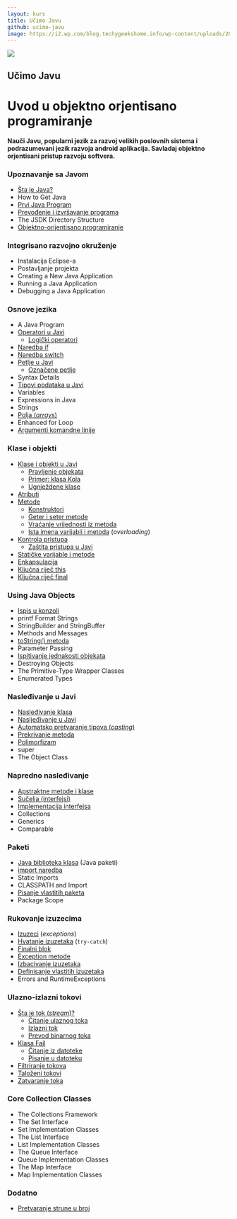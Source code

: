 ```yaml
---
layout: kurs
title: Učimo Javu
github: ucimo-javu
image: https://i2.wp.com/blog.techygeekshome.info/wp-content/uploads/2017/03/java-logo.png?resize=720%2C340&ssl=1
---
```


![]({{page.image}})

## Učimo Javu
# Uvod u objektno orjentisano programiranje

**Nauči Javu, popularni jezik za razvoj velikih poslovnih sistema i podrazumevani jezik razvoja android aplikacija. Savladaj objektno orjentisani pristup razvoju softvera.**

### Upoznavanje sa Javom

- [Šta je Java?](/sta-je-java)
- How to Get Java
- [Prvi Java Program](/zdravo-java)
- [Prevođenje i izvršavanje programa](/java-prevodjenje-i-pokretanje-programa)
- The JSDK Directory Structure
- [Objektno-orijentisano programiranje](/objektno-orijentisano-programiranje)

### Integrisano razvojno okruženje

- Instalacija Eclipse-a
- Postavljanje projekta
- Creating a New Java Application
- Running a Java Application
- Debugging a Java Application

### Osnove jezika

- A Java Program
- [Operatori u Javi](/java-operatori)
  - [Logički operatori](/java-logicki-operatori)
- [Naredba if](/java-naredba-if)
- [Naredba switch](/java-switch)
- [Petlje u Javi](/java-petlje)
  - [Označene petlje](/java-oznacene-petlje)
- Syntax Details
- [Tipovi podataka u Javi](/java-tipovi-podataka)
- Variables
- Expressions in Java
- Strings
- [Polja (*arrays*)](/java-polja)
- Enhanced for Loop
- [Argumenti komandne linije](/java-argumenti-komandne-linije)

### Klase i objekti

- [Klase i objekti u Javi](/java-klase-i-objekti)
  - [Pravljenje objekata](/java-objekti)
  - [Primer: klasa Kola](/primer-klasa-kola)
  - [Ugnježdene klase](/ugnjezdene-klase)
- [Atributi](/java-atributi)
- [Metode](/java-metode)
  - [Konstruktori](/java-konstruktori)
  - [Geter i seter metode](/java-geteri-i-seteri)
  - [Vraćanje vrijednosti iz metoda](/java-vracanje-vrednosti)
  - [Ista imena varijabli i metoda](/ista-imena-varijabli-i-metoda) (*overloading*)
- [Kontrola pristupa](/kontrola-pristupa)
  - [Zaštita pristupa u Javi](/java-zastita-pristupa)
- [Statičke varijable i metode](/java-static)
- [Enkapsulacija](/enkapsulacija)
- [Ključna riječ this](/java-this)
- [Ključna riječ final](/java-final)

### Using Java Objects

- [Ispis u konzoli](/java-ispis-u-konzoli)
- printf Format Strings
- StringBuilder and StringBuffer
- Methods and Messages
- [toString() metoda](/java-to-string-metoda)
- Parameter Passing
- [Ispitivanje jednakosti objekata](/java-jednakost-objekata)
- Destroying Objects
- The Primitive-Type Wrapper Classes
- Enumerated Types

### Nasleđivanje u Javi

- [Nasleđivanje klasa](/nasledjivanje-klasa)
- [Nasljeđivanje u Javi](/java-nasledjivanje)
- [Automatsko pretvaranje tipova (*casting*)](/java-casting)
- [Prekrivanje metoda](/java-prekrivanje-metoda)
- [Polimorfizam](/polimorfizam)
- super
- The Object Class

### Napredno nasleđivanje

- [Apstraktne metode i klase](/java-abstract)
- [Sučelja (interfejsi)](/java-interface)
- [Implementacija interfejsa](/implementacija-interfejsa)
- Collections
- Generics
- Comparable

### Paketi

- [Java biblioteka klasa](/java-biblioteka-klasa) (Java paketi)
- [import naredba](/java-import-naredba)
- Static Imports
- CLASSPATH and Import
- [Pisanje vlastitih paketa](/pisanje-vlastitih-paketa)
- Package Scope

### Rukovanje izuzecima

- [Izuzeci](/java-iznimke) (*exceptions*)
- [Hvatanje izuzetaka](/hvatanje-izuzetaka) (`try-catch`)
- [Finalni blok](/java-finalni-blok)
- [Exception metode](/exception-metode)
- [Izbacivanje izuzetaka](/izbacivanje-izuzetaka)
- [Definisanje vlastitih izuzetaka](/definisanje-izuzetaka)
- Errors and RuntimeExceptions

### Ulazno-izlazni tokovi

- [Šta je tok (*stream*)?](/java-stream)
  - [Čitanje ulaznog toka](/java-citanje-ulaznog-toka)
  - [Izlazni tok](/java-izlazni-tok)
  - [Prevod binarnog toka](/java-prevod-binarnog-toka)
- [Klasa Fajl](/java-klasa-fajl)
  - [Čitanje iz datoteke](/java-citanje-iz-datoteke)
  - [Pisanje u datoteku](/java-pisanje-u-datoteku)
- [Filtriranje tokova](/java-filtriranje-tokova)
- [Taloženi tokovi](/java-buffered-stream)
- [Zatvaranje toka](/java-zatvaranje-toka)

### Core Collection Classes

- The Collections Framework
- The Set Interface
- Set Implementation Classes
- The List Interface
- List Implementation Classes
- The Queue Interface
- Queue Implementation Classes
- The Map Interface
- Map Implementation Classes

### Dodatno

- [Pretvaranje strune u broj](/java-pretvaranje-strune-u-broj)
